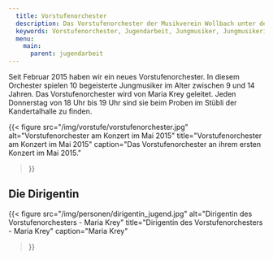 ```yaml
---
  title: Vorstufenorchester
  description: Das Vorstufenorchester der Musikverein Wollbach unter der Leitung von Maria Krey.
  keywords: Vorstufenorchester, Jugendarbeit, Jungmusiker, Jungmusikerin, Instrument lernen, Ausbildung
  menu:
    main:
      parent: jugendarbeit
---
```


Seit Februar 2015 haben wir ein neues Vorstufenorchester. In diesem
Orchester spielen 10 begeisterte Jungmusiker im Alter zwischen 9 und 14
Jahren. Das Vorstufenorchester wird von Maria Krey geleitet. Jeden
Donnerstag von 18 Uhr bis 19 Uhr sind sie beim Proben im Stübli der
Kandertalhalle zu finden.

{{< figure src="/img/vorstufe/vorstufenorchester.jpg"
           alt="Vorstufenorchester am Konzert im Mai 2015"
           title="Vorstufenorchester am Konzert im Mai 2015"
           caption="Das Vorstufenorchester an ihrem ersten Konzert im Mai 2015."
>}}

## Die Dirigentin
{{< figure src="/img/personen/dirigentin_jugend.jpg"
           alt="Dirigentin des Vorstufenorchesters - Maria Krey"
           title="Dirigentin des Vorstufenorchesters - Maria Krey"
           caption="Maria Krey"
>}}
